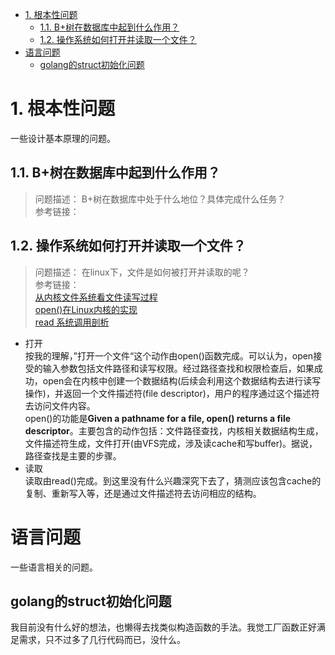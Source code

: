 <!-- TOC -->

- [1. 根本性问题](#1-根本性问题)
    - [1.1. B+树在数据库中起到什么作用？](#11-b树在数据库中起到什么作用)
    - [1.2. 操作系统如何打开并读取一个文件？](#12-操作系统如何打开并读取一个文件)
- [语言问题](#语言问题)
    - [golang的struct初始化问题](#golang的struct初始化问题)

<!-- /TOC -->
# 1. 根本性问题

一些设计基本原理的问题。

## 1.1. B+树在数据库中起到什么作用？
>问题描述：   B+树在数据库中处于什么地位？具体完成什么任务？  
>参考链接：

## 1.2. 操作系统如何打开并读取一个文件？  
>问题描述：  在linux下，文件是如何被打开并读取的呢？  
>参考链接：  
    [从内核文件系统看文件读写过程](http://www.cnblogs.com/huxiao-tee/p/4657851.html)  
    [open()在Linux内核的实现](http://edsionte.com/techblog/archives/4470)  
    [read 系统调用剖析](https://www.ibm.com/developerworks/cn/linux/l-cn-read/)

* 打开  
按我的理解，”打开一个文件“这个动作由open()函数完成。可以认为，open接受的输入参数包括文件路径和读写权限。经过路径查找和权限检查后，如果成功，open会在内核中创建一个数据结构(后续会利用这个数据结构去进行读写操作)，并返回一个文件描述符(file descriptor)，用户的程序通过这个描述符去访问文件内容。  
open()的功能是**Given  a pathname for a file, open() returns a file descriptor**。主要包含的动作包括：文件路径查找，内核相关数据结构生成，文件描述符生成，文件打开(由VFS完成，涉及读cache和写buffer)。据说，路径查找是主要的步骤。
* 读取  
读取由read()完成。到这里没有什么兴趣深究下去了，猜测应该包含cache的复制、重新写入等，还是通过文件描述符去访问相应的结构。

# 语言问题

一些语言相关的问题。

## golang的struct初始化问题

我目前没有什么好的想法，也懒得去找类似构造函数的手法。我觉工厂函数正好满足需求，只不过多了几行代码而已，没什么。